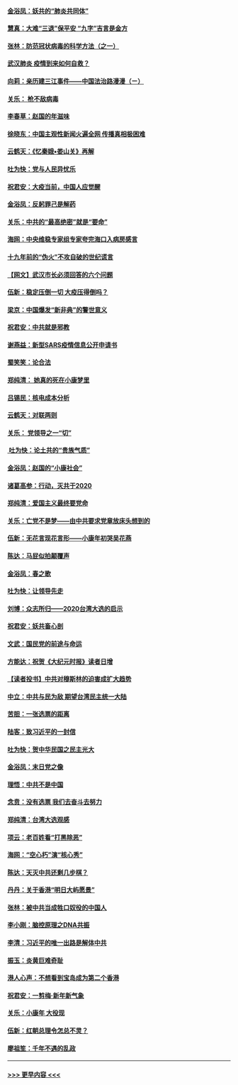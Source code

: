 #### [金浴凤：妖共的“肺炎共同体”](../pages/nsc993/n11829448.md?t=01292244) 
#### [慧真：大难“三退”保平安 “九字”吉言是金方](../pages/nsc993/n11829501.md?t=01292244) 
#### [张林：防范冠状病毒的科学方法（之一）](../pages/nsc993/n11828618.md?t=01292244) 
#### [武汉肺炎 疫情到来如何自救？](../pages/nsc993/n11827632.md?t=01292244) 
#### [向莉：亲历建三江事件——中国法治路漫漫（ㄧ）](../pages/nsc993/n11827190.md?t=01292244) 
#### [关乐： 枪不敌病毒](../pages/nsc993/n11826746.md?t=01292244) 
#### [李春草：赵国的年滋味](../pages/nsc993/n11826321.md?t=01292244) 
#### [徐晓东：中国主观性新闻火遍全网 传播真相极困难](../pages/nsc993/n11826508.md?t=01292244) 
#### [云鹤天：《忆秦娥▪娄山关》再解](../pages/nsc993/n11824682.md?t=01292244) 
#### [吐为快：党与人民异忧乐](../pages/nsc993/n11824660.md?t=01292244) 
#### [祝君安：大疫当前，中国人应觉醒](../pages/nsc993/n11821946.md?t=01292244) 
#### [金浴凤：反躬罪己是解药](../pages/nsc993/n11820280.md?t=01292244) 
#### [关乐：中共的“最高绝密”就是“要命”](../pages/nsc993/n11816946.md?t=01292244) 
#### [海网：中央维稳专家组专家夸完海口入病房感言](../pages/nsc993/n11815138.md?t=01292244) 
#### [十九年前的“伪火”不攻自破的世纪谎言](../pages/nsc993/n11813238.md?t=01292244) 
#### [【网文】武汉市长必须回答的六个问题](../pages/nsc993/n11813848.md?t=01292244) 
#### [伍新：稳定压倒一切 大疫压得倒吗？](../pages/nsc993/n11812634.md?t=01292244) 
#### [梁京：中国爆发“新非典”的警世意义](../pages/nsc993/n11812554.md?t=01292244) 
#### [祝君安：中共就是邪教](../pages/nsc993/n11812431.md?t=01292244) 
#### [谢燕益：新型SARS疫情信息公开申请书](../pages/nsc993/n11808840.md?t=01292244) 
#### [蜀笑笑：论合法](../pages/nsc993/n11808064.md?t=01292244) 
#### [郑纯清： 她真的死在小康梦里](../pages/nsc993/n11806623.md?t=01292244) 
#### [吕锡民：核电成本分析](../pages/nsc993/n11806284.md?t=01292244) 
#### [云鹤天：对联两则](../pages/nsc993/n11805957.md?t=01292244) 
#### [关乐： 党领导之一“切”](../pages/nsc993/n11804505.md?t=01292244) 
#### [ 吐为快：论土共的“贵族气质”](../pages/nsc993/n11804490.md?t=01292244) 
#### [金浴凤：赵国的“小康社会”](../pages/nsc993/n11804452.md?t=01292244) 
#### [诸葛高参：行动，灭共于2020](../pages/nsc993/n11804120.md?t=01292244) 
#### [郑纯清：爱国主义最终要党命](../pages/nsc993/n11802197.md?t=01292244) 
#### [关乐：亡党不是梦——由中共要求党章放床头想到的](../pages/nsc993/n11802156.md?t=01292244) 
#### [伍新：无花言现花言形——小康年初哭吴花燕](../pages/nsc993/n11800044.md?t=01292244) 
#### [陈达：马屁似拍颠覆声](../pages/nsc993/n11800010.md?t=01292244) 
#### [金浴凤：春之歌](../pages/nsc993/n11797687.md?t=01292244) 
#### [吐为快：让领导先走](../pages/nsc993/n11797512.md?t=01292244) 
#### [刘博：众志所归——2020台湾大选的启示](../pages/nsc993/n11796878.md?t=01292244) 
#### [祝君安：妖共畜心剖](../pages/nsc993/n11794273.md?t=01292244) 
#### [文武：国民党的前途与命运](../pages/nsc993/n11794198.md?t=01292244) 
#### [方能达：祝贺《大纪元时报》读者日增](../pages/nsc993/n11793807.md?t=01292244) 
#### [【读者投书】中共对穆斯林的迫害成扩大趋势](../pages/nsc993/n11791371.md?t=01292244) 
#### [中立：中共与民为敌 期望台湾民主统一大陆](../pages/nsc993/n11790392.md?t=01292244) 
#### [苦胆：一张选票的距离](../pages/nsc993/n11788914.md?t=01292244) 
#### [陆客：致习近平的一封信](../pages/nsc993/n11788867.md?t=01292244) 
#### [吐为快：贺中华民国之民主光大](../pages/nsc993/n11788618.md?t=01292244) 
#### [金浴凤：末日党之像](../pages/nsc993/n11787475.md?t=01292244) 
#### [理悟：中共不是中国](../pages/nsc993/n11787463.md?t=01292244) 
#### [念贲：没有选票  我们去奋斗去努力](../pages/nsc993/n11787398.md?t=01292244) 
#### [郑纯清：台湾大选观感](../pages/nsc993/n11786210.md?t=01292244) 
#### [项云：老百姓看“打黑除恶”](../pages/nsc993/n11785398.md?t=01292244) 
#### [海网：“空心朽”演“核心秀”](../pages/nsc993/n11783874.md?t=01292244) 
#### [陈达：天灭中共还剩几步棋？](../pages/nsc993/n11783719.md?t=01292244) 
#### [丹丹：关于香港“明日大屿愿景”](../pages/nsc993/n11783273.md?t=01292244) 
#### [张林：被中共当成牲口奴役的中国人](../pages/nsc993/n11782397.md?t=01292244) 
#### [李小刚：脑控原理之DNA共振](../pages/nsc993/n11780962.md?t=01292244) 
#### [李清：习近平的唯一出路是解体中共](../pages/nsc993/n11780866.md?t=01292244) 
#### [振玉：炎黄巨难奇耻](../pages/nsc993/n11779632.md?t=01292244) 
#### [港人心声：不想看到宝岛成为第二个香港](../pages/nsc993/n11778817.md?t=01292244) 
#### [祝君安：一剪梅‧新年新气象](../pages/nsc993/n11776340.md?t=01292244) 
#### [关乐：小康年 大役现](../pages/nsc993/n11774213.md?t=01292244) 
#### [伍新：红朝总理令怎总不灵？](../pages/nsc993/n11770813.md?t=01292244) 
#### [廖祖笙：千年不遇的乱政](../pages/nsc993/n11770373.md?t=01292244) 

----
#### [ >>> 更早内容 <<< ](../indexes/nsc993-earlier.md)
